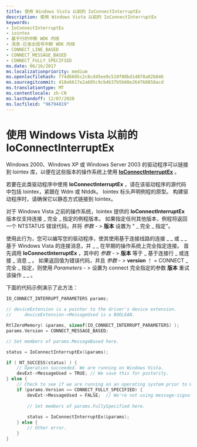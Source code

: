 ```yaml
---
title: 使用 Windows Vista 以前的 IoConnectInterruptEx
description: 使用 Windows Vista 以前的 IoConnectInterruptEx
keywords:
- IoConnectInterruptEx
- iointex
- 基于行的中断 WDK 内核
- 消息-已发出信号中断 WDK 内核
- CONNECT_LINE_BASED
- CONNECT_MESSAGE_BASED
- CONNECT_FULLY_SPECIFIED
ms.date: 06/16/2017
ms.localizationpriority: medium
ms.openlocfilehash: f74d6605c2c6cd45ee9c510f08bd14878a02b846
ms.sourcegitcommit: 418e6617e2a695c9cb4b37b5b60e264760858acd
ms.translationtype: MT
ms.contentlocale: zh-CN
ms.lasthandoff: 12/07/2020
ms.locfileid: "96794819"
---
```

# <a name="using-ioconnectinterruptex-prior-to-windows-vista"></a>使用 Windows Vista 以前的 IoConnectInterruptEx


Windows 2000、Windows XP 或 Windows Server 2003 的驱动程序可以链接到 Iointex 库，以便在这些版本的操作系统上使用 [**IoConnectInterruptEx**](/windows-hardware/drivers/ddi/wdm/nf-wdm-ioconnectinterruptex) 。

若要在此类驱动程序中使用 **IoConnectInterruptEx** ，请在该驱动程序的源代码中包括 Iointex，紧跟在 Wdm 或 Ntddk。 Iointex 标头声明例程的原型。 构建驱动程序时，请确保它以静态方式链接到 Iointex。

对于 Windows Vista 之前的操作系统，Iointex 提供的 **IoConnectInterruptEx** 版本仅支持连接 \_ 完全 \_ 指定的例程版本。 如果指定任何其他版本，例程将返回一个 NTSTATUS 错误代码，并将 *参数* - &gt; **版本** 设置为 " \_ 完全 \_ 指定"。

使用此行为，您可以编写您的驱动程序，使其使用基于连接线路的连接 \_ \_ 或 \_ \_ 基于 Windows Vista 的连接消息，并 \_ \_ 在早期的操作系统上完全指定连接。 首先调用 **IoConnectInterruptEx** ，其中的 *参数* - &gt; **版本** 等于 \_ 基于连接行 \_ 或连接 \_ 消息 \_ 。 如果返回值为错误代码，并且 *参数* - &gt; **version** ！ = CONNECT \_ 完全 \_ 指定，则使用 *Parameters* - &gt; 设置为 connect 完全指定的参数 **版本** 重试该操作 \_ \_ 。

下面的代码示例演示了此方法：

```cpp
IO_CONNECT_INTERRUPT_PARAMETERS params;

// deviceExtension is a pointer to the driver's device extension. 
//     deviceExtension->MessageUsed is a BOOLEAN.

RtlZeroMemory( &params, sizeof(IO_CONNECT_INTERRUPT_PARAMETERS) );
params.Version = CONNECT_MESSAGE_BASED;

// Set members of params.MessageBased here.

status = IoConnectInterruptEx(&params);

if ( NT_SUCCESS(status) ) {
    // Operation succeeded. We are running on Windows Vista.
    devExt->MessageUsed = TRUE; // We save this for posterity.
} else {
    // Check to see if we are running on an operating system prior to Windows Vista.
    if (params.Version == CONNECT_FULLY_SPECIFIED) {
        devExt->MessageUsed = FALSE;  // We're not using message-signaled interrupts.
 
        // Set members of params.FullySpecified here.
 
        status = IoConnectInterruptEx(&params);
    } else {
        // Other error.
    }
}
```

 

